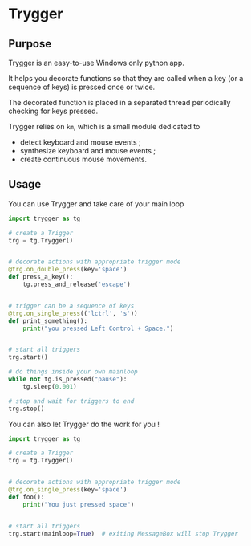 # Trygger


## Purpose

Trygger is an easy-to-use Windows only python app.

It helps you decorate functions so that they are called when a key (or a sequence of keys) is pressed once or twice.

The decorated function is placed in a separated thread periodically checking for keys pressed.

Trygger relies on `km`, which is a small module dedicated to 
- detect keyboard and mouse events ;
- synthesize keyboard and mouse events ;
- create continuous mouse movements.

## Usage

You can use Trygger and take care of your main loop

```python
import trygger as tg

# create a Trigger
trg = tg.Trygger()


# decorate actions with appropriate trigger mode
@trg.on_double_press(key='space')
def press_a_key():
    tg.press_and_release('escape')


# trigger can be a sequence of keys
@trg.on_single_press(('lctrl', 's'))
def print_something():
    print("you pressed Left Control + Space.")


# start all triggers
trg.start()

# do things inside your own mainloop
while not tg.is_pressed("pause"):
    tg.sleep(0.001)

# stop and wait for triggers to end
trg.stop()
```

You can also let Trygger do the work for you !

```python
import trygger as tg

# create a Trigger
trg = tg.Trygger()


# decorate actions with appropriate trigger mode
@trg.on_single_press(key='space')
def foo():
    print("You just pressed space")


# start all triggers
trg.start(mainloop=True)  # exiting MessageBox will stop Trygger
```